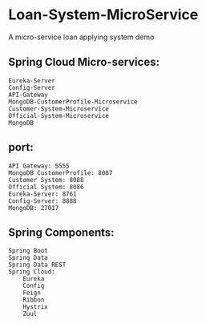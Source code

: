 # Loan-System-MicroService
A micro-service loan applying system demo


## Spring Cloud Micro-services:    
    Eureka-Server
    Config-Server
    API-Gateway
    MongoDB-CustomerProfile-Microservice
    Customer-System-Microservice
    Official-System-Microservice
    MongoDB

## port:
    API Gateway: 5555
    MongoDB CustomerProfile: 8087
    Customer System: 8088
    Official System: 8086
    Eureka-Server: 8761
    Config-Server: 8888
    MongoDB: 27017

## Spring Components:
    Spring Boot
    Spring Data
    Spring Data REST
    Spring Cloud:
        Eureka
        Config
        Feign
        Ribbon
        Hystrix
        Zuul
